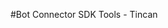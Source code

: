 <!-- 
NavPath: Bot Framework/Bot Connector SDK/Tools
LinkLabel: Tincan
Url: bot-framework/documentation/bot-connector-tincan
-->
#Bot Connector SDK Tools - Tincan
